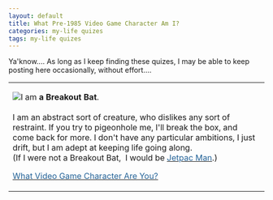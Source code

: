 ```yaml
---
layout: default
title: What Pre-1985 Video Game Character Am I?
categories: my-life quizes
tags: my-life quizes
---
```


  
<P>Ya'know.... As long as I keep finding these quizes, I may be able to keep posting here occasionally, without effort....</P>
<TABLE>

<TR>
<TD>
<P><A href="http://quiz.ravenblack.net/videogame.pl"><IMG src="http://quiz.ravenblack.net/videogame/10.png" /></A>I am <B>a Breakout Bat</B>.<BR /><BR />I am an abstract sort of creature, who dislikes any sort of restraint. If you try to pigeonhole me, I'll break the box, and come back for more. I don't have any particular ambitions, I just drift, but I am adept at keeping life going along. <BR />(If I were not a Breakout Bat,  I would be <A href="http://quiz.ravenblack.net/videogame.pl?q=1&amp;a=7"><FONT color="#246398">Jetpac Man</FONT></A>.)<BR /></P>
<P><A href="http://quiz.ravenblack.net/videogame.pl"><FONT color="#246398">What Video Game Character Are You?</FONT></A> </P></TD></TR></TABLE>
